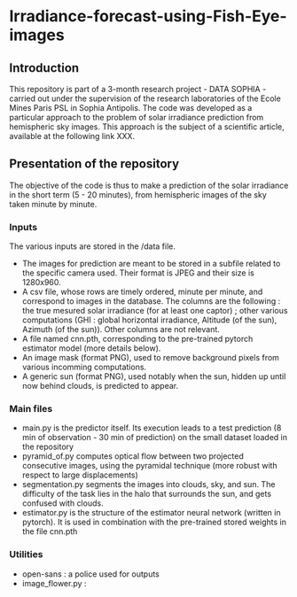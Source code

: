 # Irradiance-forecast-using-Fish-Eye-images

## Introduction

This repository is part of a 3-month research project - DATA SOPHIA - carried out under the supervision of the research laboratories of the Ecole Mines Paris PSL in Sophia Antipolis. The code was developed as a particular approach to the problem of solar irradiance prediction from hemispheric sky images. This approach is the subject of a scientific article, available at the following link XXX.

## Presentation of the repository

The objective of the code is thus to make a prediction of the solar irradiance in the short term (5 - 20 minutes), from hemispheric images of the sky taken minute by minute.

### Inputs

The various inputs are stored in the /data file.

- The images for prediction are meant to be stored in a subfile related to the specific camera used. Their format is JPEG and their size is 1280x960.
- A csv file, whose rows are timely ordered, minute per minute, and correspond to images in the database. The columns are the following : the true mesured solar irradiance (for at least one captor) ; other various computations (GHI : global horizontal irradiance, Altitude (of the sun), Azimuth (of the sun)). Other columns are not relevant.
- A file named cnn.pth, corresponding to the pre-trained pytorch estimator model (more details below).
- An image mask (format PNG), used to remove background pixels from various incomming computations.
- A generic sun (format PNG), used notably when the sun, hidden up until now behind clouds, is predicted to appear.

### Main files

- main.py is the predictor itself. Its execution leads to a test prediction (8 min of observation - 30 min of prediction) on the small dataset loaded in the repository
- pyramid_of.py computes optical flow between two projected consecutive images, using the pyramidal technique (more robust with respect to large displacements)
- segmentation.py segments the images into clouds, sky, and sun. The difficulty of the task lies in the halo that surrounds the sun, and gets confused with clouds.
- estimator.py is the structure of the estimator neural network (written in pytorch). It is used in combination with the pre-trained stored weights in the file cnn.pth

### Utilities

- open-sans : a police used for outputs
- image_flower.py : 